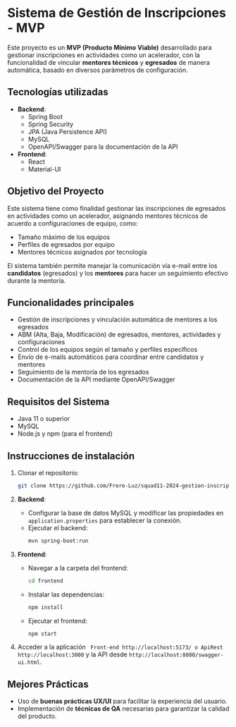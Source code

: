 
# Sistema de Gestión de Inscripciones - MVP

Este proyecto es un **MVP (Producto Mínimo Viable)** desarrollado para gestionar inscripciones en actividades como un acelerador, con la funcionalidad de vincular **mentores técnicos** y **egresados** de manera automática, basado en diversos parámetros de configuración.

## Tecnologías utilizadas
- **Backend**:
  - Spring Boot
  - Spring Security
  - JPA (Java Persistence API)
  - MySQL
  - OpenAPI/Swagger para la documentación de la API
- **Frontend**:
  - React
  - Material-UI

## Objetivo del Proyecto

Este sistema tiene como finalidad gestionar las inscripciones de egresados en actividades como un acelerador, asignando mentores técnicos de acuerdo a configuraciones de equipo, como:
- Tamaño máximo de los equipos
- Perfiles de egresados por equipo
- Mentores técnicos asignados por tecnología

El sistema también permite manejar la comunicación vía e-mail entre los **candidatos** (egresados) y los **mentores** para hacer un seguimiento efectivo durante la mentoría.

## Funcionalidades principales
- Gestión de inscripciones y vinculación automática de mentores a los egresados
- ABM (Alta, Baja, Modificación) de egresados, mentores, actividades y configuraciones
- Control de los equipos según el tamaño y perfiles específicos
- Envío de e-mails automáticos para coordinar entre candidatos y mentores
- Seguimiento de la mentoría de los egresados
- Documentación de la API mediante OpenAPI/Swagger

## Requisitos del Sistema
- Java 11 o superior
- MySQL
- Node.js y npm (para el frontend)

## Instrucciones de instalación

1. Clonar el repositorio:
   ```bash
   git clone https://github.com/Frere-Luz/squad11-2024-gestion-inscripciones
   ```

2. **Backend**:
   - Configurar la base de datos MySQL y modificar las propiedades en `application.properties` para establecer la conexión.
   - Ejecutar el backend:
     ```bash
     mvn spring-boot:run
     ```

3. **Frontend**:
   - Navegar a la carpeta del frontend:
     ```bash
     cd frontend
     ```
   - Instalar las dependencias:
     ```bash
     npm install
     ```
   - Ejecutar el frontend:
     ```bash
     npm start
     ```

4. Acceder a la aplicación  ` Front-end http://localhost:5173/ o ApiRest http://localhost:3000` y la API desde `http://localhost:8080/swagger-ui.html`.

## Mejores Prácticas
- Uso de **buenas prácticas UX/UI** para facilitar la experiencia del usuario.
- Implementación de **técnicas de QA** necesarias para garantizar la calidad del producto.
